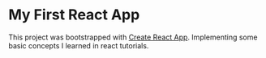 # My First React App

This project was bootstrapped with [Create React App](https://github.com/facebook/create-react-app).
Implementing some basic concepts I learned in react tutorials.

